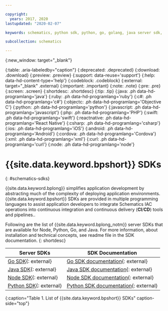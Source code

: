 ```yaml
---

copyright:
  years: 2017, 2020
lastupdated: "2020-02-07"

keywords: schematics, python sdk, python, go, golang, java server sdk, java, go admin sdk, npm, node sdk, integrate sdk, sdk, 

subcollection: schematics

---
```


{:new_window: target="_blank"}



{:table: .aria-labeledby="caption"}
{:deprecated: .deprecated}
{:download: .download}
{:preview: .preview}
{:support: data-reuse='support'}
{:help: data-hd-content-type='help'}
{:codeblock: .codeblock}
{:external: target="_blank" .external}
{:important: .important}
{:note: .note}
{:pre: .pre}
{:screen: .screen}
{:shortdesc: .shortdesc}
{:tip: .tip}
{:java: .ph data-hd-programlang='java'}
{:ruby: .ph data-hd-programlang='ruby'}
{:c#: .ph data-hd-programlang='c#'}
{:objectc: .ph data-hd-programlang='Objective C'}
{:python: .ph data-hd-programlang='python'}
{:javascript: .ph data-hd-programlang='javascript'}
{:php: .ph data-hd-programlang='PHP'}
{:swift: .ph data-hd-programlang='swift'}
{:reactnative: .ph data-hd-programlang='React Native'}
{:csharp: .ph data-hd-programlang='csharp'}
{:ios: .ph data-hd-programlang='iOS'}
{:android: .ph data-hd-programlang='Android'}
{:cordova: .ph data-hd-programlang='Cordova'}
{:xml: .ph data-hd-programlang='xml'}
{:curl: .ph data-hd-programlang='curl'}
{:node: .ph data-hd-programlang='node'}

# {{site.data.keyword.bpshort}} SDKs
{: #schematics-sdks}

{{site.data.keyword.bplong}} simplifies application development by abstracting much of the complexity of deploying application environments. {{site.data.keyword.bpshort}} SDKs are provided in multiple programming languages to assist application developers to integrate Schematics IAC operations into continuous integration and continuous delivery (**CI**/**CD**) tools and pipelines..

Following are the list of {{site.data.keyword.bplong_notm}} server SDKs that are available for Node, Python, Go, and Java. For more information, about installation and technical concepts, see readme file in the SDK documentation.
{: shortdesc}

|Server SDKs | SDK Documentation |
|------- |   -------- |
|[Go SDK](https://github.com/IBM/schematics-go-sdk){: external} | [Go SDK documentation](https://github.com/IBM/schematics-go-sdk/blob/main/README.md){: external} |
|[Java SDK](https://github.com/IBM/schematics-java-sdk){: external} | [Java SDK documentation](https://github.com/IBM/schematics-java-sdk/blob/main/README.md){: external} |
|[Node SDK](https://github.com/IBM/schematics-node-sdk){: external} |[Node SDK documentation](https://github.com/IBM/schematics-node-sdk/blob/main/README.md){: external} |
|[Python SDK](https://github.com/IBM/schematics-python-sdk){: external} | [Python SDK documentation](https://github.com/IBM/schematics-python-sdk/blob/main/README.md){: external} |
{:caption="Table 1. List of {{site.data.keyword.bpshort}} SDKs" caption-side="top"}

